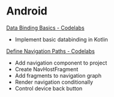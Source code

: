 # Android

[Data Binding Basics - Codelabs](https://codelabs.developers.google.com/codelabs/kotlin-android-training-data-binding-basics/index.html)

- Implement basic databinding in Kotlin

[Define Navigation Paths - Codelabs](https://codelabs.developers.google.com/codelabs/kotlin-android-training-add-navigation/index.html)

- Add navigation component to project
- Create NavHostFragment
- Add fragments to navigation graph
- Render navigation conditionally
- Control device back button
